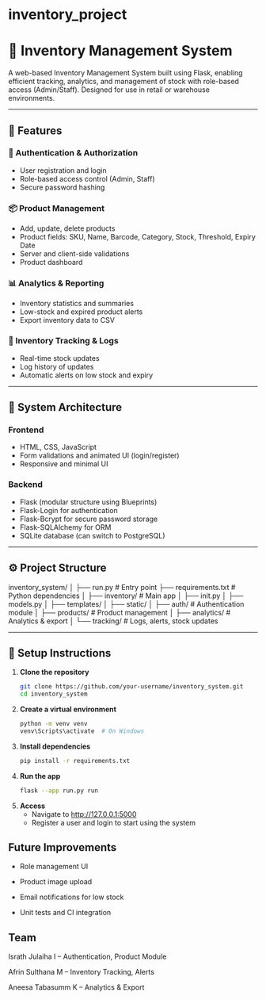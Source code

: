 # inventory_project
# 🧾 Inventory Management System

A web-based Inventory Management System built using Flask, enabling efficient tracking, analytics, and management of stock with role-based access (Admin/Staff). Designed for use in retail or warehouse environments.

---

## 🚀 Features

### 🔐 Authentication & Authorization
- User registration and login
- Role-based access control (Admin, Staff)
- Secure password hashing

### 📦 Product Management
- Add, update, delete products
- Product fields: SKU, Name, Barcode, Category, Stock, Threshold, Expiry Date
- Server and client-side validations
- Product dashboard

### 📊 Analytics & Reporting
- Inventory statistics and summaries
- Low-stock and expired product alerts
- Export inventory data to CSV

### 🔄 Inventory Tracking & Logs
- Real-time stock updates
- Log history of updates
- Automatic alerts on low stock and expiry

---

## 🧱 System Architecture

### Frontend
- HTML, CSS, JavaScript
- Form validations and animated UI (login/register)
- Responsive and minimal UI

### Backend
- Flask (modular structure using Blueprints)
- Flask-Login for authentication
- Flask-Bcrypt for secure password storage
- Flask-SQLAlchemy for ORM
- SQLite database (can switch to PostgreSQL)

---

## ⚙️ Project Structure

inventory_system/
│
├── run.py # Entry point
├── requirements.txt # Python dependencies
│
├── inventory/ # Main app
│ ├── init.py
│ ├── models.py
│ ├── templates/
│ ├── static/
│ ├── auth/ # Authentication module
│ ├── products/ # Product management
│ ├── analytics/ # Analytics & export
│ └── tracking/ # Logs, alerts, stock updates


---

## 💾 Setup Instructions

1. **Clone the repository**
   ```bash
   git clone https://github.com/your-username/inventory_system.git
   cd inventory_system

2. **Create a virtual environment**
   ```bash
   python -m venv venv
   venv\Scripts\activate  # On Windows

3. **Install dependencies**
   ```bash
   pip install -r requirements.txt

4. **Run the app**
   ```bash
   flask --app run.py run

5. **Access**
   - Navigate to http://127.0.0.1:5000
   - Register a user and login to start using the system

## Future Improvements
   - Role management UI

   - Product image upload

   - Email notifications for low stock

   - Unit tests and CI integration

## Team
Israth Julaiha I – Authentication, Product Module

Afrin Sulthana M – Inventory Tracking, Alerts 

Aneesa Tabasumm K – Analytics & Export




